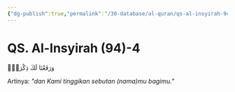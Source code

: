 ```yaml
---
{"dg-publish":true,"permalink":"/30-database/al-quran/qs-al-insyirah-94-4/"}
---
```



# QS. Al-Insyirah (94)-4
وَرَفَعْنَا لَكَ ذِكْرَكَۗ

Artinya: *"dan Kami tinggikan sebutan (nama)mu bagimu."*
